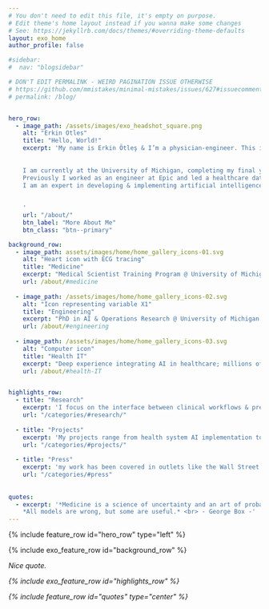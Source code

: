 ```yaml
---
# You don't need to edit this file, it's empty on purpose.
# Edit theme's home layout instead if you wanna make some changes
# See: https://jekyllrb.com/docs/themes/#overriding-theme-defaults
layout: exo_home
author_profile: false

#sidebar:
#  nav: "blogsidebar"

# DON'T EDIT PERMALINK - WEIRD PAGINATION ISSUE OTHERWISE
# https://github.com/mmistakes/minimal-mistakes/issues/627#issuecomment-536759630
# permalink: /blog/


hero_row:
  - image_path: /assets/images/exo_headshot_square.png
    alt: "Erkin Otles"
    title: "Hello, World!"
    excerpt: 'My name is Erkin Ötleş & I’m a physician-engineer. This is my website focused on engineering & medicine.
    
    
    I am currently at the University of Michigan, completing my final year of combined MD-PhD training.
    Previously I worked as an engineer at Epic and led a healthcare data science team.
    I am an expert in developing & implementing artificial intelligence tools in healthcare.
    
    
    '
    url: "/about/"
    btn_label: "More About Me"
    btn_class: "btn--primary"

background_row:
  - image_path: assets/images/home/home_gallery_icons-01.svg
    alt: "Heart icon with ECG tracing"
    title: "Medicine"
    excerpt: "Medical Scientist Training Program @ University of Michigan Medical School. MD expected May '24."
    url: /about/#medicine
    
  - image_path: /assets/images/home/home_gallery_icons-02.svg
    alt: "Icon representing variable X1"
    title: "Engineering"
    excerpt: "PhD in AI & Operations Research @ University of Michigan College of Engineering. Defended August '22."
    url: /about/#engineering
    
  - image_path: /assets/images/home/home_gallery_icons-03.svg
    alt: "Computer icon"
    title: "Health IT"
    excerpt: "Deep experience integrating AI in healthcare; millions of predictions on patients. Ex-Epic engineer."
    url: /about/#health-IT


highlights_row:
  - title: "Research"
    excerpt: 'I focus on the interface between clinical workflows & predictive models. I utilize methods from the domains of clinical informatics, machine learning, & operations research.'
    url: "/categories/#research/"
    
  - title: "Projects"
    excerpt: 'My projects range from health system AI implementation to iOS application development.'
    url: "/categories/#projects/"
    
  - title: "Press"
    excerpt: 'my work has been covered in outlets like the Wall Street Journal and Wired.'
    url: "/categories/#press"
    
    
quotes: 
  - excerpt: '*Medicine is a science of uncertainty and an art of probability.* <br> - William Osler - <br> 
    *All models are wrong, but some are useful.* <br> - George Box -'
---
```



{% include feature_row id="hero_row" type="left" %}

{% include exo_feature_row id="background_row" %}


<div id="quote_box">
  <div id="content">
    <i>Nice quote.<i>
  </div>
</div>


{% include exo_feature_row id="highlights_row" %}

{% include feature_row id="quotes" type="center" %}
